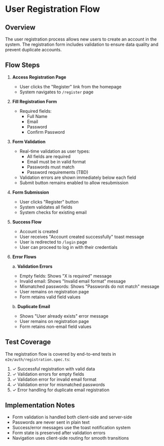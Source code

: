 # User Registration Flow

## Overview
The user registration process allows new users to create an account in the system. The registration form includes validation to ensure data quality and prevent duplicate accounts.

## Flow Steps

1. **Access Registration Page**
   - User clicks the "Register" link from the homepage
   - System navigates to `/register` page

2. **Fill Registration Form**
   - Required fields:
     - Full Name
     - Email
     - Password
     - Confirm Password

3. **Form Validation**
   - Real-time validation as user types:
     - All fields are required
     - Email must be in valid format
     - Passwords must match
     - Password requirements (TBD)
   - Validation errors are shown immediately below each field
   - Submit button remains enabled to allow resubmission

4. **Form Submission**
   - User clicks "Register" button
   - System validates all fields
   - System checks for existing email

5. **Success Flow**
   - Account is created
   - User receives "Account created successfully" toast message
   - User is redirected to `/login` page
   - User can proceed to log in with their credentials

6. **Error Flows**

   a. **Validation Errors**
   - Empty fields: Shows "X is required" message
   - Invalid email: Shows "Invalid email format" message
   - Mismatched passwords: Shows "Passwords do not match" message
   - User remains on registration page
   - Form retains valid field values

   b. **Duplicate Email**
   - Shows "User already exists" error message
   - User remains on registration page
   - Form retains non-email field values

## Test Coverage

The registration flow is covered by end-to-end tests in `e2e/auth/registration.spec.ts`:

1. ✓ Successful registration with valid data
2. ✓ Validation errors for empty fields
3. ✓ Validation error for invalid email format
4. ✓ Validation error for mismatched passwords
5. ✓ Error handling for duplicate email registration

## Implementation Notes

- Form validation is handled both client-side and server-side
- Passwords are never sent in plain text
- Success/error messages use the toast notification system
- Form state is preserved after validation errors
- Navigation uses client-side routing for smooth transitions